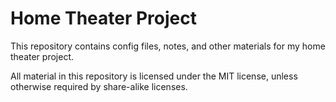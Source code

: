 # Home Theater Project
This repository contains config files, notes, and other materials for my home theater project.

All material in this repository is licensed under the MIT license, unless otherwise required by share-alike licenses.

